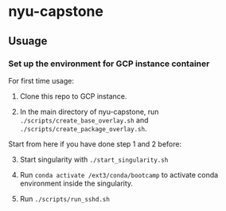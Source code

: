 # nyu-capstone

## Usuage

### Set up the environment for GCP instance container

For first time usage:

1. Clone this repo to GCP instance.

2. In the main directory of nyu-capstone, run `./scripts/create_base_overlay.sh` and `./scripts/create_package_overlay.sh`.

Start from here if you have done step 1 and 2 before:

3. Start singularity with `./start_singularity.sh`

4. Run `conda activate /ext3/conda/bootcamp` to activate conda environment inside the singularity.

5. Run `./scripts/run_sshd.sh`

